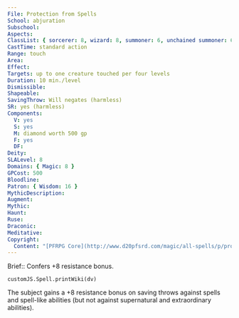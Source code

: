 ```yaml
---
File: Protection from Spells
School: abjuration
Subschool: 
Aspects: 
ClassList: { sorcerer: 8, wizard: 8, summoner: 6, unchained summoner: 6, psychic: 8 }
CastTime: standard action
Range: touch
Area: 
Effect: 
Targets: up to one creature touched per four levels
Duration: 10 min./level
Dismissible: 
Shapeable: 
SavingThrow: Will negates (harmless)
SR: yes (harmless)
Components:
  V: yes
  S: yes
  M: diamond worth 500 gp
  F: yes
  DF: 
Deity: 
SLALevel: 8
Domains: { Magic: 8 }
GPCost: 500
Bloodline: 
Patron: { Wisdom: 16 }
MythicDescription: 
Augment: 
Mythic: 
Haunt: 
Ruse: 
Draconic: 
Meditative: 
Copyright:
  Content: "[PFRPG Core](http://www.d20pfsrd.com/magic/all-spells/p/protection-from-spells)"
---
```

Brief:: Confers +8 resistance bonus.

```dataviewjs
customJS.Spell.printWiki(dv)
```

The subject gains a +8 resistance bonus on saving throws against spells and spell-like abilities (but not against supernatural and extraordinary abilities).
